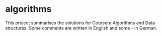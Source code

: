 # algorithms
This project summarises the solutions for Coursera Algorithms and Data structures.
Some comments are written in English and some - in German.
